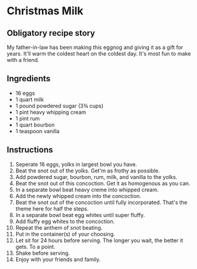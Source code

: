 <!--data 2019-12-04 #recipe -->

# Christmas Milk

## Obligatory recipe story

My father-in-law has been making this eggnog and giving it as a gift for years.
It'll warm the coldest heart on the coldest day.
It's most fun to make with a friend.

## Ingredients

- 16 eggs
- 1 quart milk
- 1 pound powdered sugar (3&frac34; cups)
- 1 pint heavy whipping cream
- 1 pint rum
- 1 quart bourbon
- 1 teaspoon vanilla

## Instructions

1. Seperate 16 eggs, yolks in largest bowl you have.
1. Beat the snot out of the yolks. Get'm as frothy as possible.
1. Add powdered sugar, bourbon, rum, milk, and vanilla to the yolks.
1. Beat the snot out of this concoction. Get it as homogenous as you can.
1. In a separate bowl beat heavy creme into whipped cream.
1. Add the newly whipped cream into the concoction.
1. Beat the snot out of the concoction until fully incorporated. That's the theme here for half the steps.
1. In a separate bowl beat egg whites until super fluffy.
1. Add fluffy egg whites to the concoction.
1. Repeat the anthem of snot beating.
1. Put in the container(s) of your choosing.
1. Let sit for 24 hours before serving. The longer you wait, the better it gets. To a point.
1. Shake before serving.
1. Enjoy with your friends and family.